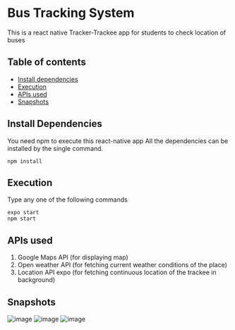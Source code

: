 # Bus Tracking System
This is a react native Tracker-Trackee app for students to check location of buses

## Table of contents
- [Install dependencies](#install-dependencies)
- [Execution](#execution)
- [APIs used](#APIs-used)
- [Snapshots](#snapshots)

## Install Dependencies
You need npm to execute this react-native app
All the dependencies can be installed by the single command.
```
npm install
```

## Execution
Type any one of the following commands
```
expo start
npm start
```

## APIs used
1. Google Maps API (for displaying map)
2. Open weather API (for fetching current weather conditions of the place)
3. Location API expo (for fetching continuous location of the trackee in background)

## Snapshots
![image](https://user-images.githubusercontent.com/45535940/75178369-f90a5380-575d-11ea-8337-59d6cac85273.jpeg)
![image](https://user-images.githubusercontent.com/45535940/75178447-20612080-575e-11ea-8cfd-4d30ca80e999.jpeg)
![image](https://user-images.githubusercontent.com/45535940/75178489-32db5a00-575e-11ea-9890-24f9e68e1be7.jpeg)